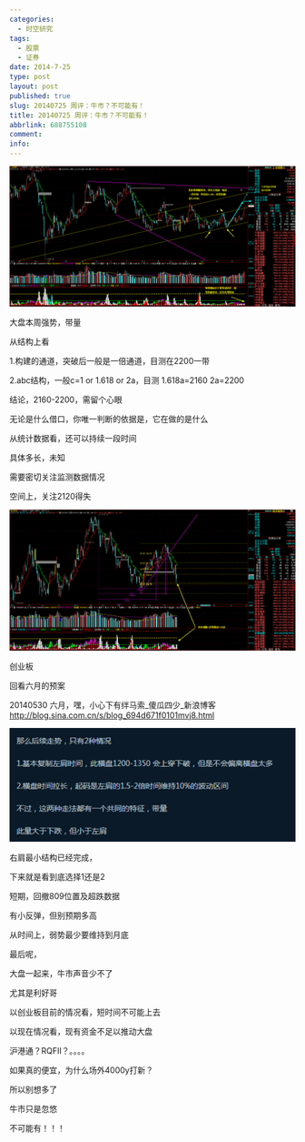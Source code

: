 ```yaml
---
categories:
  - 时空研究
tags:
  - 股票
  - 证券
date: 2014-7-25
type: post
layout: post
published: true
slug: 20140725 周评：牛市？不可能有！
title: 20140725 周评：牛市？不可能有！
abbrlink: 688755108
comment:
info:
---
```

![20140725-0](/images/20140725-0.gif)

大盘本周强势，带量

从结构上看

1.构建的通道，突破后一般是一倍通道，目测在2200一带

2.abc结构，一般c=1 or 1.618 or 2a，目测 1.618a=2160   2a=2200

结论，2160-2200，需留个心眼

无论是什么借口，你唯一判断的依据是，它在做的是什么

从统计数据看，还可以持续一段时间

具体多长，未知

需要密切关注监测数据情况

空间上，关注2120得失

![20140725-1](/images/20140725-1.gif)

创业板

回看六月的预案

20140530 六月，嘿，小心下有绊马索_傻瓜四少_新浪博客
http://blog.sina.com.cn/s/blog_694d671f0101mvj8.html

![20140725-2](/images/20140725-2.gif)

右肩最小结构已经完成，

下来就是看到底选择1还是2

短期，回撤809位置及超跌数据

有小反弹，但别预期多高

从时间上，弱势最少要维持到月底


最后呢，

大盘一起来，牛市声音少不了

尤其是利好哥

以创业板目前的情况看，短时间不可能上去

以现在情况看，现有资金不足以推动大盘

沪港通？RQFII？。。。。

如果真的便宜，为什么场外4000y打新？

所以别想多了

牛市只是忽悠

不可能有！！！